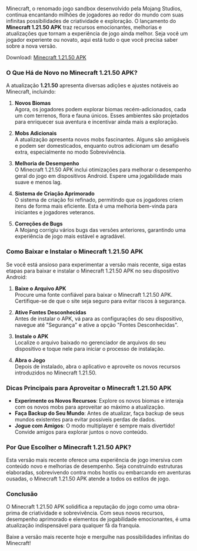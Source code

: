Minecraft, o renomado jogo sandbox desenvolvido pela Mojang Studios, continua encantando milhões de jogadores ao redor do mundo com suas infinitas possibilidades de criatividade e exploração. O lançamento do **Minecraft 1.21.50 APK** traz recursos emocionantes, melhorias e atualizações que tornam a experiência de jogo ainda melhor. Seja você um jogador experiente ou novato, aqui está tudo o que você precisa saber sobre a nova versão.  

Download: <a href=https://apkgara.com/minecraft-1-21-50/>Minecraft 1.21.50 APK</a>

### **O Que Há de Novo no Minecraft 1.21.50 APK?**  

A atualização **1.21.50** apresenta diversas adições e ajustes notáveis ao Minecraft, incluindo:  

1. **Novos Biomas**  
   Agora, os jogadores podem explorar biomas recém-adicionados, cada um com terrenos, flora e fauna únicos. Esses ambientes são projetados para enriquecer sua aventura e incentivar ainda mais a exploração.  

2. **Mobs Adicionais**  
   A atualização apresenta novos mobs fascinantes. Alguns são amigáveis e podem ser domesticados, enquanto outros adicionam um desafio extra, especialmente no modo Sobrevivência.  

3. **Melhoria de Desempenho**  
   O Minecraft 1.21.50 APK inclui otimizações para melhorar o desempenho geral do jogo em dispositivos Android. Espere uma jogabilidade mais suave e menos lag.  

4. **Sistema de Criação Aprimorado**  
   O sistema de criação foi refinado, permitindo que os jogadores criem itens de forma mais eficiente. Esta é uma melhoria bem-vinda para iniciantes e jogadores veteranos.  

5. **Correções de Bugs**  
   A Mojang corrigiu vários bugs das versões anteriores, garantindo uma experiência de jogo mais estável e agradável.  

### **Como Baixar e Instalar o Minecraft 1.21.50 APK**  

Se você está ansioso para experimentar a versão mais recente, siga estas etapas para baixar e instalar o Minecraft 1.21.50 APK no seu dispositivo Android:  

1. **Baixe o Arquivo APK**  
   Procure uma fonte confiável para baixar o Minecraft 1.21.50 APK. Certifique-se de que o site seja seguro para evitar riscos à segurança.  

2. **Ative Fontes Desconhecidas**  
   Antes de instalar o APK, vá para as configurações do seu dispositivo, navegue até "Segurança" e ative a opção "Fontes Desconhecidas".  

3. **Instale o APK**  
   Localize o arquivo baixado no gerenciador de arquivos do seu dispositivo e toque nele para iniciar o processo de instalação.  

4. **Abra o Jogo**  
   Depois de instalado, abra o aplicativo e aproveite os novos recursos introduzidos no Minecraft 1.21.50.  

### **Dicas Principais para Aproveitar o Minecraft 1.21.50 APK**  

- **Experimente os Novos Recursos**: Explore os novos biomas e interaja com os novos mobs para aproveitar ao máximo a atualização.  
- **Faça Backup do Seu Mundo**: Antes de atualizar, faça backup de seus mundos existentes para evitar possíveis perdas de dados.  
- **Jogue com Amigos**: O modo multiplayer é sempre mais divertido! Convide amigos para explorar juntos o novo conteúdo.  

### **Por Que Escolher o Minecraft 1.21.50 APK?**  

Esta versão mais recente oferece uma experiência de jogo imersiva com conteúdo novo e melhorias de desempenho. Seja construindo estruturas elaboradas, sobrevivendo contra mobs hostis ou embarcando em aventuras ousadas, o Minecraft 1.21.50 APK atende a todos os estilos de jogo.  

### **Conclusão**  

O Minecraft 1.21.50 APK solidifica a reputação do jogo como uma obra-prima de criatividade e sobrevivência. Com seus novos recursos, desempenho aprimorado e elementos de jogabilidade emocionantes, é uma atualização indispensável para qualquer fã da franquia.  

Baixe a versão mais recente hoje e mergulhe nas possibilidades infinitas do Minecraft!  
